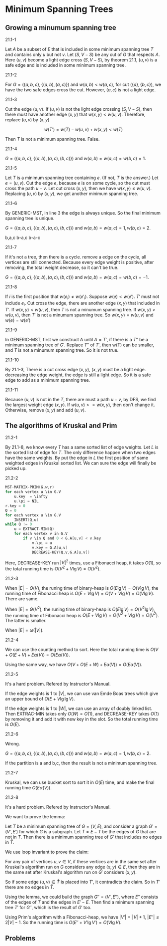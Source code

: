 # Minimum Spanning Trees

## Growing a minumum spanning tree

21.1-1

Let $A$ be a subset of $E$ that is included in some minimum spanning tree $T$ and contains only $u$ but not $v$. Let $(S,V-S)$ be any cut of $G$ that respects $A$. Here $(u,v)$ become a light edge cross $(S,V-S)$, by theorem 21.1, $(u,v)$ is a safe edge and is included in some minimum spanning tree.

21.1-2

For $G=(\{a,b,c\}, \{(a,b),(a,c)\})$ and $w(a,b) < w(a,c)$, for cut $(\{a\},\{b,c\})$, we have the two safe edges cross the cut. However, $(a,c)$ is not a light edge.

21.1-3

Cut the edge $(u,v)$. If $(u,v)$ is not the light edge crossing $(S,V-S)$, then there must have another edge $(x,y)$ that $w(x,y) < w(u,v)$. Therefore, replace $(u,v)$ by $(x,y)$

$$ w(T') = w(T) - w(u,v) + w(x,y) < w(T) $$

Then $T$ is not a minimum spanning tree. False.

21.1-4

$G=(\{a,b,c\}, \{(a,b),(a,c),(b,c)\})$ and $w(a,b) = w(a,c) = w(b,c) = 1$.

21.1-5

Let $T$ is a minimum spanning tree containing $e$. (If not, $T$ is the answer.) Let $e = (u,v)$. Cut the edge $e$, because $e$ is on some cycle, so the cut must cross the path $u-v$. Let cut cross $(x,y)$, then we have $w(x,y) \le w(u,v)$. Replacing $(u,v)$ by $(x,y)$, we get another minimum spanning tree.

21.1-6

By GENERIC-MST, in line 3 the edge is always unique. So the final minimum spanning tree is unique.

$G=(\{a,b,c\}, \{(a,b),(a,c),(b,c)\})$ and $w(a,b) = w(a,c) = 1, w(b,c) = 2$.

b,a,c
b-a,c
b-a-c

21.1-7

If it's not a tree, then there is a cycle. remove a edge on the cycle, all vertices are still connected. Because every edge weight is positive, after removing, the total weight decrease, so it can't be true.

$G=(\{a,b,c\}, \{(a,b),(a,c),(b,c)\})$ and $w(a,b) = w(a,c) = w(b,c) = -1$.

21.1-8

If $i$ is the first position that $w(e_i) \neq w(e'_i)$. Suppose $w(e) < w(e')$. $T'$ must not include $e_i$. Cut cross the edge, there are another edge $(x,y)$ that included in $T'$. If $w(x,y) < w(u,v)$, then $T$ is not a minumum spanning tree. If $w(x,y) > w(u,v)$, then $T'$ is not a minumum spanning tree. So $w(x,y) = w(u,v)$ and $w(e) = w(e')$

21.1-9

In GENERIC-MST, first we construct A until $A=T'$, if there is a $T''$ be a minimum spanning tree of $G'$. Replace $T''$ of $T'$, then w(T) can be smaller, and $T$ is not a minumum spanning tree. So it is not true.

21.1-10

By 21.1-3, There is a cut cross edge $(x,y)$, $(x,y)$ must be a light edge. decreasing the edge weight, the edge is still a light edge. So it is a safe edge to add as a minimum spanning tree.

21.1-11

Because $(u,v)$ is not in the $T$, there are must a path $u-v$, by DFS, we find the largest weight edge $(x,y)$. If $w(u,v) >= w(x,y)$, then don't change it. Otherwise, remove $(x,y)$ and add $(u,v)$.

## The algorithms of Kruskal and Prim

21.2-1

By 21.1-8, we know every $T$ has a same sorted list of edge weights. Let $L$ is the sorted list of edge for $T$. The only difference happen when two edges have the same weights. By put the edge in $L$ the first position of same weighted edges in Kruskal sorted list. We can sure the edge will finally be picked up.

21.2-2

```c
MST-MATRIX-PRIM(G,w,r)
for each vertex u \in G.V
    u.key  = \infty
    u.\pi = NIL
r.key = 0
Q = 0
for each vertex u \in G.V
    INSERT(Q,u)
while Q != 0
    u = EXTRACT-MIN(Q)
    for each vertex v in G.V
        if v \in Q and 0 < G.A[u,v] < v.key
            v.\pi = u
            v.key = G.A[u,v]
            DECREASE-KEY(Q,v,G.A[u,v])
```

Here, DECREASE-KEY run $|V|^2$ times, use a Fibonacci heap, it takes $O(1)$, so the total running time is $O(V^2 + V\lg V) = O(V^2)$.

21.2-3

When $|E| = \Theta(V)$, the runing time of binary-heap is $O(E \lg V) = O(V \lg V)$, the running time of Fibonacci heap is $O(E + V \lg V) = O(V + V \lg V) = O(V \lg V)$. There are same.

When $|E| = \Theta(V^2)$, the runing time of binary-heap is $O(E \lg V) = O(V^2 \lg V)$, the running time of Fibonacci heap is $O(E + V \lg V) = O(V^2 + V \lg V) = O(V^2)$. The latter is smaller.

When $|E| = \omega(|V|)$.

21.2-4

We can use the counting method to sort. Here the total running time is $O(V+O(E+V)+E \alpha(V)) = O(E\alpha(V))$.

Using the same way, we have $O(V+O(E+W)+E \alpha(V)) = O(E\alpha(V))$.

21.2-5

It's a hard problem. Refered by Instructor's Manual.

If the edge weights is 1 to $|V|$, we can use van Emde Boas trees which give an upper bound of $O(E + V\lg \lg V)$.

If the edge weights is 1 to $|W|$, we can use an array of doubly linked list. Then EXTRAC-MIN takes only $O(W) = O(1)$, and DECREASE-KEY takes $O(1)$ by removing it and add it with new key in the slot. So the total running time is $O(E)$.

21.2-6

Wrong.

$G=(\{a,b,c\}, \{(a,b),(a,c),(b,c)\})$ and $w(a,b) = w(a,c) = 1, w(b,c) = 2$.

If the partition is a and b,c, then the result is not a minimum spanning tree.

21.2-7

Kruskal, we can use bucket sort to sort it in $O(E)$ time, and make the final running time $O(E\alpha(V))$.

21.2-8

It's a hard problem. Refered by Instructor's Manual.

We want to prove the lemma:

Let $T$ be a minimum spanning tree of $G = (V,E)$, and consider a graph $G' = (V', E')$ for which $G$ is a subgraph. Let $\bar{T} = E - T$ be the edges of $G$ that are not in $T$. Then there is a minimum spanning tree of $G'$ that includes no edges in $\bar{T}$.

We use loop invariant to prove the claim:

For any pair of vertices $u,v \in V$, if these vertices are in the same set after Kruskal's algorithm run on $G$ considers any edge $(x,y) \in E$, then they are in the same set after Kruskal's algorithm run on $G'$ considers $(x,y)$.

So if some edge $(u,v) \in \bar{T}$ is placed into $T'$, it contradicts the claim. So in $T'$ there are no edges in $\bar{T}$.

Using the lemma, we could build the graph $G'' = (V', E'')$, where $E''$ consists of the edges of $T$ and the edges in $E' - E$. Then find a minimum spanning tree $T'$ for $G''$, which is the result of $G'$ too.

Using Prim's algorithm with a Fibonacci-heap, we have $|V'| = |V|+1$, $|E''| \le 2|V| - 1$. So the running time is $O(E'' + V' \lg V') = O(V \lg V)$.

## Problems
